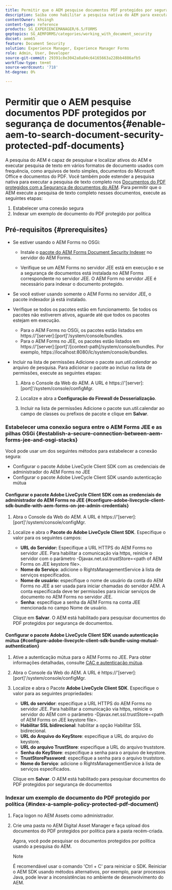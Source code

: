 ```yaml
---
title: Permitir que o AEM pesquise documentos PDF protegidos por segurança de documentos
description: Saiba como habilitar a pesquisa nativa do AEM para executar a pesquisa de texto completo em documentos do PDF protegidos por DRM.
contentOwner: khsingh
content-type: reference
products: SG_EXPERIENCEMANAGER/6.5/FORMS
geptopics: SG_AEMFORMS/categories/working_with_document_security
docset: aem65
feature: Document Security
solution: Experience Manager, Experience Manager Forms
role: Admin, User, Developer
source-git-commit: 29391c8e3042a8a04c64165663a228bb4886afb5
workflow-type: tm+mt
source-wordcount: '718'
ht-degree: 0%

---
```


# Permitir que o AEM pesquise documentos PDF protegidos por segurança de documentos{#enable-aem-to-search-document-security-protected-pdf-documents}

A pesquisa do AEM é capaz de pesquisar e localizar ativos do AEM e executar pesquisa de texto em vários formatos de documento usados com frequência, como arquivos de texto simples, documentos do Microsoft Office e documentos do PDF. Você também pode estender a pesquisa nativa para executar a pesquisa de texto completo nos [Documentos do PDF protegidos com a Segurança de documentos do AEM](../../forms/using/admin-help/document-security.md). Para permitir que o AEM execute a pesquisa de texto completo nesses documentos, execute as seguintes etapas:

1. Estabelecer uma conexão segura
1. Indexar um exemplo de documento do PDF protegido por política

## Pré-requisitos {#prerequisites}

* Se estiver usando o AEM Forms no OSGi:

   * Instale o [pacote do AEM Forms Document Security Indexer](https://helpx.adobe.com/br/aem-forms/kb/aem-forms-releases.html) no servidor do AEM Forms.

   * Verifique se um AEM Forms no servidor JEE está em execução e se a segurança de documentos está instalada no AEM Forms correspondente no servidor JEE. O AEM Form no servidor JEE é necessário para indexar o documento protegido.

* Se você estiver usando somente o AEM Forms no servidor JEE, o pacote indexador já está instalado.
* Verifique se todos os pacotes estão em funcionamento. Se todos os pacotes não estiverem ativos, aguarde até que todos os pacotes estejam em execução.

   * Para o AEM Forms no OSGi, os pacotes estão listados em https://&#39;[server]:[port]&#39;/system/console/bundles.
   * Para o AEM Forms no JEE, os pacotes estão listados em https://&#39;[server]:[port]&#39;/[context-path]/system/console/bundles. Por exemplo, https://localhost:8080/lc/system/console/bundles.

* Incluir na lista de permissões Adicione o pacote *sun.util.calendar* ao arquivo de pesquisa. Para adicionar o pacote ao incluo na lista de permissões, execute as seguintes etapas:

   1. Abra o Console da Web do AEM. A URL é https://&#39;[server]:[port]&#39;/system/console/configMgr.
   1. Localize e abra a **Configuração do Firewall de Desserialização**.

   1. Incluir na lista de permissões Adicione o pacote sun.util.calendar ao campo de classes ou prefixos de pacote e clique em **Salvar**.

### Estabelecer uma conexão segura entre o AEM Forms JEE e as pilhas OSGi {#establish-a-secure-connection-between-aem-forms-jee-and-osgi-stacks}

Você pode usar um dos seguintes métodos para estabelecer a conexão segura:

* Configurar o pacote Adobe LiveCycle Client SDK com as credenciais de administrador do AEM Forms no JEE
* Configurar o pacote Adobe LiveCycle Client SDK usando autenticação mútua

#### Configurar o pacote Adobe LiveCycle Client SDK com as credenciais de administrador do AEM Forms no JEE {#configure-adobe-livecycle-client-sdk-bundle-with-aem-forms-on-jee-admin-credentials}

1. Abra o Console da Web do AEM. A URL é https://&#39;[server]:[port]&#39;/system/console/configMgr.
1. Localize e abra o **Pacote do Adobe LiveCycle Client SDK**. Especifique o valor para os seguintes campos:

   * **URL do Servidor:** Especifique a URL HTTPS do AEM Forms no servidor JEE. Para habilitar a comunicação via https, reinicie o servidor com o parâmetro -Djavax.net.ssl.trustStore=&lt;path of AEM Forms on JEE keystore file>.
   * **Nome do Serviço**: adicione o RightsManagementService à lista de serviços especificados.
   * **Nome de usuário:** especifique o nome de usuário da conta do AEM Forms no JEE a ser usada para iniciar chamadas do servidor AEM. A conta especificada deve ter permissões para iniciar serviços de documento no AEM Forms no servidor JEE.
   * **Senha**: especifique a senha da AEM Forms na conta JEE mencionada no campo Nome de usuário.

   Clique em **Salvar**. O AEM está habilitado para pesquisar documentos do PDF protegidos por segurança de documentos.

#### Configurar o pacote Adobe LiveCycle Client SDK usando autenticação mútua {#configure-adobe-livecycle-client-sdk-bundle-using-mutual-authentication}

1. Ative a autenticação mútua para o AEM Forms no JEE. Para obter informações detalhadas, consulte [CAC e autenticação mútua](https://helpx.adobe.com/livecycle/kb/cac-mutual-authentication.html).
1. Abra o Console da Web do AEM. A URL é https://&#39;[server]:[port]&#39;/system/console/configMgr.
1. Localize e abra o Pacote **Adobe LiveCycle Client SDK**. Especifique o valor para as seguintes propriedades:

   * **URL do servidor**: especifique a URL HTTPS do AEM Forms no servidor JEE. Para habilitar a comunicação via https, reinicie o servidor do AEM com o parâmetro -Djavax.net.ssl.trustStore=&lt;path of AEM Forms on JEE keystore file>.
   * **Habilitar SSL bidirecional**: habilitar a opção Habilitar SSL bidirecional.
   * **URL do Arquivo do KeyStore**: especifique a URL do arquivo do keystore.
   * **URL do arquivo TrustStore**: especifique a URL do arquivo truststore.
   * **Senha do KeyStore**: especifique a senha para o arquivo de keystore.
   * **TrustStorePassword**: especifique a senha para o arquivo truststore.
   * **Nome do Serviço**: adicione o RightsManagementService à lista de serviços especificados.

   Clique em **Salvar**. O AEM está habilitado para pesquisar documentos do PDF protegidos por segurança de documentos

### Indexar um exemplo de documento do PDF protegido por política {#index-a-sample-policy-protected-pdf-document}

1. Faça logon no AEM Assets como administrador.
1. Crie uma pasta no AEM Digital Asset Manager e faça upload dos documentos do PDF protegidos por política para a pasta recém-criada.

   Agora, você pode pesquisar os documentos protegidos por política usando a pesquisa do AEM.

   >[!NOTE]
   >
   > É recomendável usar o comando &#39;Ctrl + C&#39; para reiniciar o SDK. Reiniciar o AEM SDK usando métodos alternativos, por exemplo, parar processos Java, pode levar a inconsistências no ambiente de desenvolvimento do AEM.
